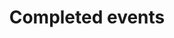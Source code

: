 ---
title: "Completed events"
draft: false
# page title background image
bg_image: "images/backgrounds/page-background.png"
# meta description
description : "Here is a glimpse of few our events that happened and which are upcoming or ongoing"
---